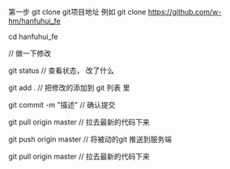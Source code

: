 第一步
git clone git项目地址
例如
git clone https://github.com/w-hm/hanfuhui_fe

cd hanfuhui_fe

//  做一下修改

git status     //  查看状态， 改了什么

git add .      // 把修改的添加到 git 列表 里

git commit -m "描述"      // 确认提交

git pull origin master     // 拉去最新的代码下来

git push origin master     // 将被动的git 推送到服务端

git pull origin master     // 拉去最新的代码下来

